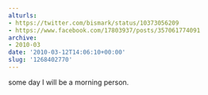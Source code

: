 ```yaml
---
alturls:
- https://twitter.com/bismark/status/10373056209
- https://www.facebook.com/17803937/posts/357061774091
archive:
- 2010-03
date: '2010-03-12T14:06:10+00:00'
slug: '1268402770'
---
```


some day I will be a morning person.

